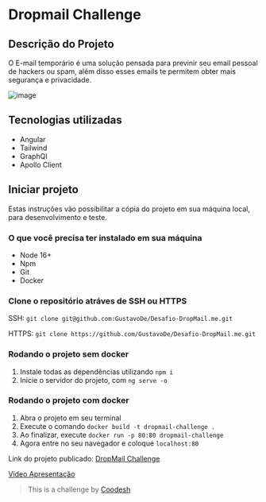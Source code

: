 # Dropmail Challenge

## Descrição do Projeto
O E-mail temporário é uma solução pensada para previnir seu email pessoal de hackers ou spam, além disso esses emails te permitem obter mais segurança e privacidade.

![image](https://github.com/GustavoDe/Desafio-DropMail.me/assets/81787503/f0495c64-0e70-406e-960b-f49c169ac90c)

## Tecnologias utilizadas
* Angular
* Tailwind
* GraphQl
* Apollo Client

## Iniciar projeto
Estas instruções vão possibilitar a cópia do projeto em sua máquina local, para desenvolvimento e teste.

### O que você precisa ter instalado em sua máquina
- Node 16+
- Npm
- Git 
- Docker
  
### Clone o repositório atráves de SSH ou HTTPS
SSH: `git clone git@github.com:GustavoDe/Desafio-DropMail.me.git`

HTTPS: `git clone https://github.com/GustavoDe/Desafio-DropMail.me.git`

### Rodando o projeto sem docker
1. Instale todas as dependências utilizando `npm i`
2. Inicie o servidor do projeto, com `ng serve -o`

### Rodando o projeto com docker
1. Abra o projeto em seu terminal
2. Execute o comando `docker build -t dropmail-challenge .`
3. Ao finalizar, execute `docker run -p 80:80 dropmail-challenge`
4. Agora entre no seu navegador e coloque `localhost:80`

Link do projeto publicado: [DropMail Challenge](https://desafio-drop-mail-gswo0cins-control-system.vercel.app/)

[Vídeo Apresentação](https://www.loom.com/embed/a2de73fc06384ce18b95ef42d87da032)

> This is a challenge by [Coodesh](https://coodesh.com/)
